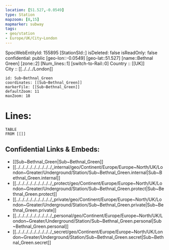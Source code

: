 ```yaml
---
location: [51.527,-0.0549] 
type: Station 
mapzoom: [8,15] 
mapmarker: subway 
tags:
- geo/station
- Europe/UK/City~London
---
```

SpocWebEntityId: 155895
[StationSId::] 
isDeleted: false
isReadOnly: false
confidential: public
[geo-lon::-0.0549] 
[geo-lat::51.527] 
[name::Bethnal Green] 
[zone::2] 
[Num_lines::1] 
[switch-to-Rail::0] 
Country :: [[UK]]  
City :: [[../../../London]]  


```leaflet
id: Sub~Bethnal_Green
coordinates: [[Sub~Bethnal_Green]] 
markerFile: [[Sub~Bethnal_Green]] 
defaultZoom: 11 
maxZoom: 18
```


# Lines: 
```dataview
TABLE 
FROM [[]] 
```

## Confidential Links & Embeds: 
- [[Sub~Bethnal_Green|Sub~Bethnal_Green]] 
- [[../../../../../../../../../_internal/geo/Continent/Europe/Europe~North/UK/London~Greater/Underground/Station/Sub~Bethnal_Green.internal|Sub~Bethnal_Green.internal]] 
- [[../../../../../../../../../_protect/geo/Continent/Europe/Europe~North/UK/London~Greater/Underground/Station/Sub~Bethnal_Green.protect|Sub~Bethnal_Green.protect]] 
- [[../../../../../../../../../_private/geo/Continent/Europe/Europe~North/UK/London~Greater/Underground/Station/Sub~Bethnal_Green.private|Sub~Bethnal_Green.private]] 
- [[../../../../../../../../../_personal/geo/Continent/Europe/Europe~North/UK/London~Greater/Underground/Station/Sub~Bethnal_Green.personal|Sub~Bethnal_Green.personal]] 
- [[../../../../../../../../../_secret/geo/Continent/Europe/Europe~North/UK/London~Greater/Underground/Station/Sub~Bethnal_Green.secret|Sub~Bethnal_Green.secret]] 
